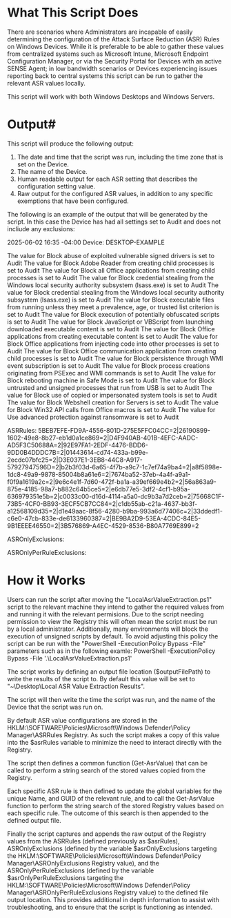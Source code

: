 # What This Script Does #

There are scenarios where Administrators are incapable of easily determining the configuration of the Attack Surface Reduction (ASR) Rules on Windows Devices. While it is preferable to be able to gather these values from centralized systems such as Microsoft Intune, Microsoft Endpoint Configuration Manager, or via the Security Portal for Devices with an active SENSE Agent; in low bandwidth scenarios or Devices experiencing issues reporting back to central systems this script can be run to gather the relevant ASR values locally.

This script will work with both Windows Desktops and Windows Servers.

# Output#

This script will produce the following output:

1. The date and time that the script was run, including the time zone that is set on the Device.
2. The name of the Device.
3. Human readable output for each ASR setting that describes the configuration setting value.
4. Raw output for the configured ASR values, in addition to any specific exemptions that have been configured.

The following is an example of the output that will be generated by the script. In this case the Device has had all settings set to Audit and does not incliude any exclusions:

2025-06-02 16:35 -04:00
Device: DESKTOP-EXAMPLE

The value for Block abuse of exploited vulnerable signed drivers is set to Audit
The value for Block Adobe Reader from creating child processes is set to Audit
The value for Block all Office applications from creating child processes is set to Audit
The value for Block credential stealing from the Windows local security authority subsystem (lsass.exe) is set to Audit
The value for Block credential stealing from the Windows local security authority subsystem (lsass.exe) is set to Audit
The value for Block executable files from running unless they meet a prevalence, age, or trusted list criterion is set to Audit
The value for Block execution of potentially obfuscated scripts is set to Audit
The value for Block JavaScript or VBScript from launching downloaded executable content is set to Audit
The value for Block Office applications from creating executable content is set to Audit
The value for Block Office applications from injecting code into other processes is set to Audit
The value for Block Office communication application from creating child processes is set to Audit
The value for Block persistence through WMI event subscription is set to Audit
The value for Block process creations originating from PSExec and WMI commands is set to Audit
The value for Block rebooting machine in Safe Mode is set to Audit
The value for Block untrusted and unsigned processes that run from USB is set to Audit
The value for Block use of copied or impersonated system tools is set to Audit
The value for Block Webshell creation for Servers is set to Audit
The value for Block Win32 API calls from Office macros is set to Audit
The value for Use advanced protection against ransomware is set to Audit

ASRRules: 5BEB7EFE-FD9A-4556-801D-275E5FFC04CC=2|26190899-1602-49e8-8b27-eb1d0a1ce869=2|D4F940AB-401B-4EFC-AADC-AD5F3C50688A=2|92E97FA1-2EDF-4476-BDD6-9DD0B4DDDC7B=2|01443614-cd74-433a-b99e-2ecdc07bfc25=2|D3E037E1-3EB8-44C8-A917-57927947596D=2|b2b3f03d-6a65-4f7b-a9c7-1c7ef74a9ba4=2|a8f5898e-1dc8-49a9-9878-85004b8a61e6=2|7674ba52-37eb-4a4f-a9a1-f0f9a1619a2c=2|9e6c4e1f-7d60-472f-ba1a-a39ef669e4b2=2|56a863a9-875e-4185-98a7-b882c64b5ce5=2|e6db77e5-3df2-4cf1-b95a-636979351e5b=2|c0033c00-d16d-4114-a5a0-dc9b3a7d2ceb=2|75668C1F-73B5-4CF0-BB93-3ECF5CB7CC84=2|c1db55ab-c21a-4637-bb3f-a12568109d35=2|d1e49aac-8f56-4280-b9ba-993a6d77406c=2|33ddedf1-c6e0-47cb-833e-de6133960387=2|BE9BA2D9-53EA-4CDC-84E5-9B1EEEE46550=2|3B576869-A4EC-4529-8536-B80A7769E899=2

ASROnlyExclusions: 

ASROnlyPerRuleExclusions: 

# How it Works #

Users can run the script after moving the "LocalAsrValueExtraction.ps1" script to the relevant machine they intend to gather the required values from and running it with the relevant permisions. Due to the script needing permission to view the Registry this will often mean the script must be run by a local administrator. Additionally, many environments will block the execution of unsigned scripts by default. To avoid adjusting this policy the script can be run with the "PowerShell -ExecutionPolicy Bypass -File" parameters such as in the following examle: PowerShell -ExecutionPolicy Bypass -File '.\LocalAsrValueExtraction.ps1'

The script works by defining an output file location ($outputFilePath) to write the results of the script to. By default this value will be set to "~\Desktop\Local ASR Value Extraction Results".

The script will then write the time the script was run, and the name of the Device that the script was run on.

By default ASR value configurations are stored in the HKLM:\SOFTWARE\Policies\Microsoft\Windows Defender\Policy Manager\ASRRules Registry. As such the script makes a copy of this value into the $asrRules variable to minimize the need to interact directly with the Registry.

The script then defines a common function (Get-AsrValue) that can be called to perform a string search of the stored values copied from the Registry.

Each specific ASR rule is then defined to update the global variables for the unique Name, and GUID of the relevant rule, and to call the Get-AsrValue function to perform the string search of the stored Registry values based on each specific rule. The outcome of this search is then appended to the defined output file.

Finally the script captures and appends the raw output of the Registry values from the ASRRules (defined previously as $asrRules), ASROnlyExclusions (defined by the variable $asrOnlyExclusions targeting the HKLM:\SOFTWARE\Policies\Microsoft\Windows Defender\Policy Manager\ASROnlyExclusions Registry value), and the ASROnlyPerRuleExclusions (defined by the variable $asrOnlyPerRuleExclusions targeting the HKLM:\SOFTWARE\Policies\Microsoft\Windows Defender\Policy Manager\ASROnlyPerRuleExclusions Registry value) to the defined file output location. This provides additional in depth information to assist with troubleshooting, and to ensure that the script is functioning as intended.
